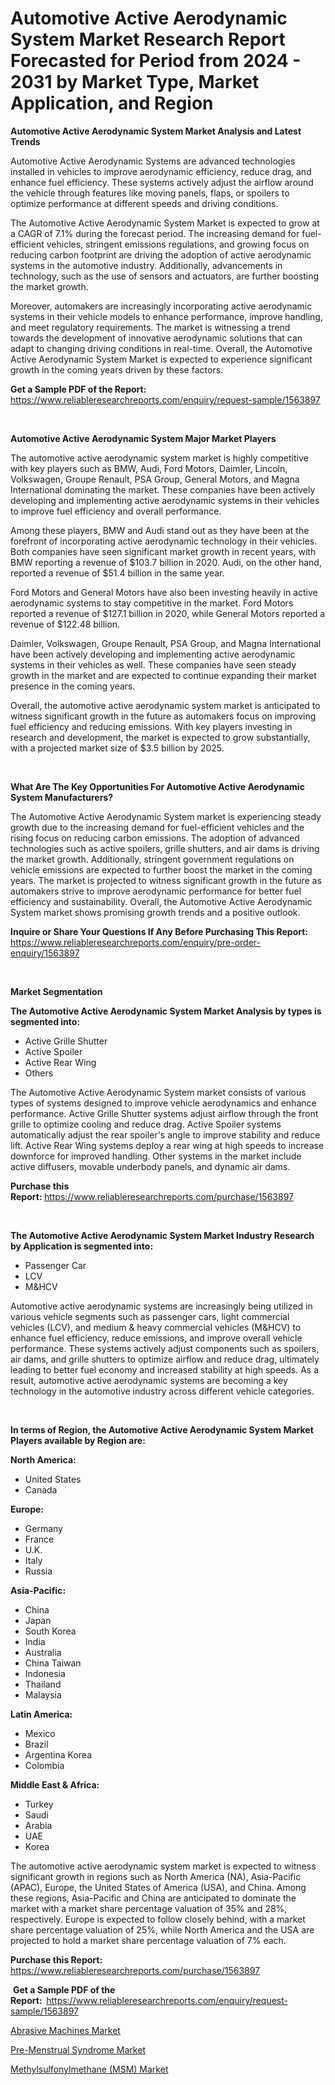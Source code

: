 <p><h1>Automotive Active Aerodynamic System Market Research Report Forecasted for Period from 2024 -  2031 by Market Type, Market Application, and Region</h1></p><p><strong>Automotive Active Aerodynamic System Market Analysis and Latest Trends</strong></p>
<p><p>Automotive Active Aerodynamic Systems are advanced technologies installed in vehicles to improve aerodynamic efficiency, reduce drag, and enhance fuel efficiency. These systems actively adjust the airflow around the vehicle through features like moving panels, flaps, or spoilers to optimize performance at different speeds and driving conditions.</p><p>The Automotive Active Aerodynamic System Market is expected to grow at a CAGR of 7.1% during the forecast period. The increasing demand for fuel-efficient vehicles, stringent emissions regulations, and growing focus on reducing carbon footprint are driving the adoption of active aerodynamic systems in the automotive industry. Additionally, advancements in technology, such as the use of sensors and actuators, are further boosting the market growth.</p><p>Moreover, automakers are increasingly incorporating active aerodynamic systems in their vehicle models to enhance performance, improve handling, and meet regulatory requirements. The market is witnessing a trend towards the development of innovative aerodynamic solutions that can adapt to changing driving conditions in real-time. Overall, the Automotive Active Aerodynamic System Market is expected to experience significant growth in the coming years driven by these factors.</p></p>
<p><strong>Get a Sample PDF of the Report:&nbsp;</strong> <a href="https://www.reliableresearchreports.com/enquiry/request-sample/1563897">https://www.reliableresearchreports.com/enquiry/request-sample/1563897</a></p>
<p>&nbsp;</p>
<p><strong>Automotive Active Aerodynamic System Major Market Players</strong></p>
<p><p>The automotive active aerodynamic system market is highly competitive with key players such as BMW, Audi, Ford Motors, Daimler, Lincoln, Volkswagen, Groupe Renault, PSA Group, General Motors, and Magna International dominating the market. These companies have been actively developing and implementing active aerodynamic systems in their vehicles to improve fuel efficiency and overall performance.</p><p>Among these players, BMW and Audi stand out as they have been at the forefront of incorporating active aerodynamic technology in their vehicles. Both companies have seen significant market growth in recent years, with BMW reporting a revenue of $103.7 billion in 2020. Audi, on the other hand, reported a revenue of $51.4 billion in the same year.</p><p>Ford Motors and General Motors have also been investing heavily in active aerodynamic systems to stay competitive in the market. Ford Motors reported a revenue of $127.1 billion in 2020, while General Motors reported a revenue of $122.48 billion.</p><p>Daimler, Volkswagen, Groupe Renault, PSA Group, and Magna International have been actively developing and implementing active aerodynamic systems in their vehicles as well. These companies have seen steady growth in the market and are expected to continue expanding their market presence in the coming years.</p><p>Overall, the automotive active aerodynamic system market is anticipated to witness significant growth in the future as automakers focus on improving fuel efficiency and reducing emissions. With key players investing in research and development, the market is expected to grow substantially, with a projected market size of $3.5 billion by 2025.</p></p>
<p>&nbsp;</p>
<p><strong>What Are The Key Opportunities For Automotive Active Aerodynamic System Manufacturers?</strong></p>
<p><p>The Automotive Active Aerodynamic System market is experiencing steady growth due to the increasing demand for fuel-efficient vehicles and the rising focus on reducing carbon emissions. The adoption of advanced technologies such as active spoilers, grille shutters, and air dams is driving the market growth. Additionally, stringent government regulations on vehicle emissions are expected to further boost the market in the coming years. The market is projected to witness significant growth in the future as automakers strive to improve aerodynamic performance for better fuel efficiency and sustainability. Overall, the Automotive Active Aerodynamic System market shows promising growth trends and a positive outlook.</p></p>
<p><strong>Inquire or Share Your Questions If Any Before Purchasing This Report:</strong> <a href="https://www.reliableresearchreports.com/enquiry/pre-order-enquiry/1563897">https://www.reliableresearchreports.com/enquiry/pre-order-enquiry/1563897</a></p>
<p>&nbsp;</p>
<p><strong>Market Segmentation</strong></p>
<p><strong>The Automotive Active Aerodynamic System Market Analysis by types is segmented into:</strong></p>
<p><ul><li>Active Grille Shutter</li><li>Active Spoiler</li><li>Active Rear Wing</li><li>Others</li></ul></p>
<p><p>The Automotive Active Aerodynamic System market consists of various types of systems designed to improve vehicle aerodynamics and enhance performance. Active Grille Shutter systems adjust airflow through the front grille to optimize cooling and reduce drag. Active Spoiler systems automatically adjust the rear spoiler's angle to improve stability and reduce lift. Active Rear Wing systems deploy a rear wing at high speeds to increase downforce for improved handling. Other systems in the market include active diffusers, movable underbody panels, and dynamic air dams.</p></p>
<p><strong>Purchase this Report:&nbsp;</strong><a href="https://www.reliableresearchreports.com/purchase/1563897">https://www.reliableresearchreports.com/purchase/1563897</a></p>
<p>&nbsp;</p>
<p><strong>The Automotive Active Aerodynamic System Market Industry Research by Application is segmented into:</strong></p>
<p><ul><li>Passenger Car</li><li>LCV</li><li>M&HCV</li></ul></p>
<p><p>Automotive active aerodynamic systems are increasingly being utilized in various vehicle segments such as passenger cars, light commercial vehicles (LCV), and medium & heavy commercial vehicles (M&HCV) to enhance fuel efficiency, reduce emissions, and improve overall vehicle performance. These systems actively adjust components such as spoilers, air dams, and grille shutters to optimize airflow and reduce drag, ultimately leading to better fuel economy and increased stability at high speeds. As a result, automotive active aerodynamic systems are becoming a key technology in the automotive industry across different vehicle categories.</p></p>
<p>&nbsp;</p>
<p><strong>In terms of Region, the Automotive Active Aerodynamic System Market Players available by Region are:</strong></p>
<p>
    <p> <strong> North America: </strong>
        <ul>
            <li>United States</li>
            <li>Canada</li>
        </ul>
        </p> 
    <p> <strong> Europe: </strong>
        <ul>
            <li>Germany</li>
            <li>France</li>
            <li>U.K.</li>
            <li>Italy</li>
            <li>Russia</li>
        </ul>
        </p> 
    <p> <strong> Asia-Pacific: </strong>
        <ul>
            <li>China</li>
            <li>Japan</li>
            <li>South Korea</li>
            <li>India</li>
            <li>Australia</li>
            <li>China Taiwan</li>
            <li>Indonesia</li>
            <li>Thailand</li>
            <li>Malaysia</li>
        </ul>
        </p> 
    <p> <strong> Latin America: </strong>
        <ul>
            <li>Mexico</li>
            <li>Brazil</li>
            <li>Argentina Korea</li>
            <li>Colombia</li>
        </ul>
        </p> 
    <p> <strong> Middle East & Africa: </strong>
        <ul>
            <li>Turkey</li>
            <li>Saudi</li>
            <li>Arabia</li>
            <li>UAE</li>
            <li>Korea</li>
        </ul>
    </p>
    </p>
<p><p>The automotive active aerodynamic system market is expected to witness significant growth in regions such as North America (NA), Asia-Pacific (APAC), Europe, the United States of America (USA), and China. Among these regions, Asia-Pacific and China are anticipated to dominate the market with a market share percentage valuation of 35% and 28%, respectively. Europe is expected to follow closely behind, with a market share percentage valuation of 25%, while North America and the USA are projected to hold a market share percentage valuation of 7% each.</p></p>
<p><strong>Purchase this Report: </strong><a href="https://www.reliableresearchreports.com/purchase/1563897">https://www.reliableresearchreports.com/purchase/1563897</a></p>
<p>&nbsp;<strong>Get a Sample PDF of the Report:&nbsp;&nbsp;</strong><a href="https://www.reliableresearchreports.com/enquiry/request-sample/1563897">https://www.reliableresearchreports.com/enquiry/request-sample/1563897</a></p>
<p><strong></strong></p>
<p><p><a href="https://view.publitas.com/reportprime-1/abrasive-machines-market-with-the-goal-of-estimating-the-market-size-and-future-growth-potential-of-various-market-segments-based-on-component-applications-end-user-and-region/">Abrasive Machines Market</a></p><p><a href="https://view.publitas.com/reportprime-1/insights-into-pre-menstrual-syndrome-market-size-analysing-market-share-trends-and-growth-from-2023-to-2030/">Pre-Menstrual Syndrome Market</a></p><p><a href="https://view.publitas.com/reportprime-1/methylsulfonylmethane-msm-market-research-report-forecasted-for-period-from-2023-2030-by-market-type-market-application-and-region/">Methylsulfonylmethane (MSM) Market</a></p></p>